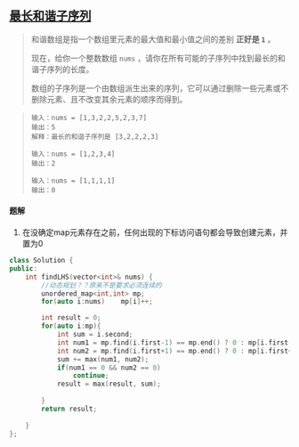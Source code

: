 ## [最长和谐子序列](https://leetcode.cn/problems/longest-harmonious-subsequence/submissions/477203362/)

> 和谐数组是指一个数组里元素的最大值和最小值之间的差别 **正好是 `1`** 。
>
> 现在，给你一个整数数组 `nums` ，请你在所有可能的子序列中找到最长的和谐子序列的长度。
>
> 数组的子序列是一个由数组派生出来的序列，它可以通过删除一些元素或不删除元素、且不改变其余元素的顺序而得到。

> ```
> 输入：nums = [1,3,2,2,5,2,3,7]
> 输出：5
> 解释：最长的和谐子序列是 [3,2,2,2,3]
> ```
>
> ```
> 输入：nums = [1,2,3,4]
> 输出：2
> ```
>
> ```
> 输入：nums = [1,1,1,1]
> 输出：0
> ```

#### 题解

1. 在没确定map元素存在之前，任何出现的下标访问语句都会导致创建元素，并置为0

```c++
class Solution {
public:
    int findLHS(vector<int>& nums) {
        //动态规划？？原来不是要求必须连续的
        unordered_map<int,int> mp;
        for(auto i:nums)    mp[i]++;

        int result = 0;
        for(auto i:mp){
            int sum = i.second;
            int num1 = mp.find(i.first-1) == mp.end() ? 0 : mp[i.first-1];
            int num2 = mp.find(i.first+1) == mp.end() ? 0 : mp[i.first+1];
            sum += max(num1, num2);
            if(num1 == 0 && num2 == 0)
                continue;
            result = max(result, sum);
            
        }
        return result;
        
    }
};
```

